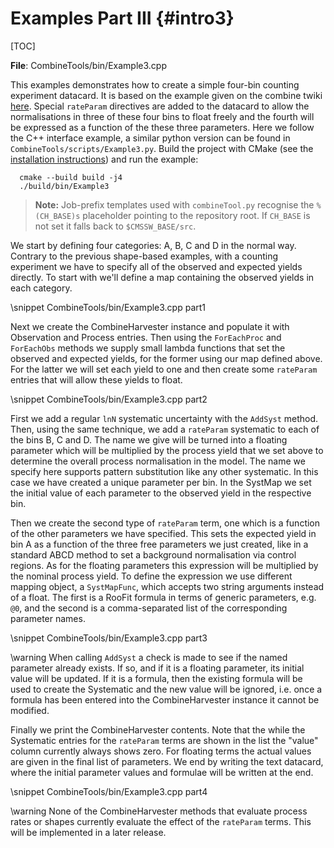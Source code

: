 Examples Part III {#intro3}
==========================

[TOC]


**File**: CombineTools/bin/Example3.cpp

  This examples demonstrates how to create a simple four-bin counting
  experiment datacard. It is based on the example given on the combine twiki
  [here](https://twiki.cern.ch/twiki/bin/viewauth/CMS/HiggsWG/SWGuideNonStandardCombineUses#Rate_Parameters).
  Special `rateParam` directives are added to the datacard to allow the
  normalisations in three of these four bins to float freely and the fourth
  will be expressed as a function of the these three parameters. Here we follow
  the C++ interface example, a similar python version can be found in
  `CombineTools/scripts/Example3.py`. Build the project with CMake (see the
  [installation instructions](../README.md#installation)) and run the example:

      cmake --build build -j4
      ./build/bin/Example3

> **Note:** Job-prefix templates used with `combineTool.py` recognise the
> `%(CH_BASE)s` placeholder pointing to the repository root. If `CH_BASE` is not
> set it falls back to `$CMSSW_BASE/src`.

We start by defining four categories: A, B, C and D in the normal way. Contrary to the previous shape-based examples, with a counting experiment we have to specify all of the observed and expected yields directly. To start with we'll define a map containing the observed yields in each category.

\snippet CombineTools/bin/Example3.cpp part1

Next we create the CombineHarvester instance and populate it with Observation and Process entries. Then using the `ForEachProc` and `ForEachObs` methods we supply small lambda functions that set the observed and expected yields, for the former using our map defined above. For the latter we will set each yield to one and then create some `rateParam` entries that will allow these yields to float.

\snippet CombineTools/bin/Example3.cpp part2

First we add a regular `lnN` systematic uncertainty with the `AddSyst` method. Then, using the same technique, we add a `rateParam` systematic to each of the bins B, C and D. The name we give will be turned into a floating parameter which will be multiplied by the process yield that we set above to determine the overall process normalisation in the model. The name we specify here supports pattern substitution like any other systematic. In this case we have created a unique parameter per bin. In the SystMap we set the initial value of each parameter to the observed yield in the respective bin.

Then we create the second type of `rateParam` term, one which is a function of the other parameters we have specified. This sets the expected yield in bin A as a function of the three free parameters we just created, like in a standard ABCD method to set a background normalisation via control regions. As for the floating parameters this expression will be multiplied by the nominal process yield. To define the expression we use different mapping object, a `SystMapFunc`, which accepts two string arguments instead of a float. The first is a RooFit formula in terms of generic parameters, e.g. `@0`, and the second is a comma-separated list of the corresponding parameter names.

\snippet CombineTools/bin/Example3.cpp part3

\warning When calling `AddSyst` a check is made to see if the named parameter already exists. If so, and if it is a floating parameter, its initial value will be updated. If it is a formula, then the existing formula will be used to create the Systematic and the new value will be ignored, i.e. once a formula has been entered into the CombineHarvester instance it cannot be modified.

Finally we print the CombineHarvester contents. Note that the while the Systematic entries for the `rateParam` terms are shown in the list the "value" column currently always shows zero. For floating terms the actual values are given in the final list of parameters. We end by writing the text datacard, where the initial parameter values and formulae will be written at the end.

\snippet CombineTools/bin/Example3.cpp part4

\warning None of the CombineHarvester methods that evaluate process rates or shapes currently evaluate the effect of the `rateParam` terms. This will be implemented in a later release.





